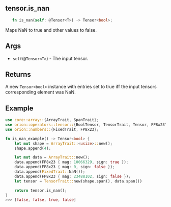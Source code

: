 ## tensor.is_nan

```rust
   fn is_nan(self: @Tensor<T>) -> Tensor<bool>;
```

Maps NaN to true and other values to false.

## Args

* `self`(`@Tensor<T>`) - The input tensor.

## Returns

A new `Tensor<bool>` instance with entries set to true iff the input tensors corresponding element was NaN.

## Example

```rust
use core::array::{ArrayTrait, SpanTrait};
use orion::operators::tensor::{BoolTensor, TensorTrait, Tensor, FP8x23Tensor};
use orion::numbers::{FixedTrait, FP8x23};

fn is_nan_example() -> Tensor<bool> {
    let mut shape = ArrayTrait::<usize>::new();
    shape.append(4);

    let mut data = ArrayTrait::new();
    data.append(FP8x23 { mag: 10066329, sign: true });
    data.append(FP8x23 { mag: 0, sign: false });
    data.append(FixedTrait::NaN());
    data.append(FP8x23 { mag: 23488102, sign: false });
    let tensor = TensorTrait::new(shape.span(), data.span())

    return tensor.is_nan();
}
>>> [false, false, true, false]
```

